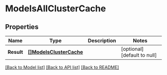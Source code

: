 # ModelsAllClusterCache

## Properties
Name | Type | Description | Notes
------------ | ------------- | ------------- | -------------
**Result** | [**[]ModelsClusterCache**](models.ClusterCache.md) |  | [optional] [default to null]

[[Back to Model list]](../README.md#documentation-for-models) [[Back to API list]](../README.md#documentation-for-api-endpoints) [[Back to README]](../README.md)


